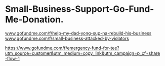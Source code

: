 # Small-Business-Support-Go-Fund-Me-Donation.
www.gofundme.com/f/help-my-dad-yong-sup-na-rebuild-his-business  www.gofundme.com/f/small-business-attacked-by-violators

https://www.gofundme.com/f/emergency-fund-for-tee?utm_source=customer&utm_medium=copy_link&utm_campaign=p_cf+share-flow-1
